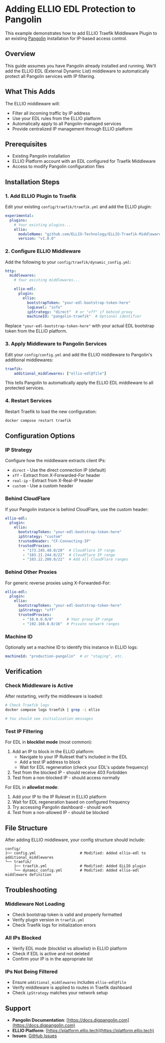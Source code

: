 # Adding ELLIO EDL Protection to Pangolin

This example demonstrates how to add ELLIO Traefik Middleware Plugin to an existing [Pangolin](https://github.com/fosrl/pangolin) installation for IP-based access control.

## Overview

This guide assumes you have Pangolin already installed and running. We'll add the ELLIO EDL (External Dynamic List) middleware to automatically protect all Pangolin services with IP filtering.

## What This Adds

The ELLIO middleware will:
- Filter all incoming traffic by IP address
- Use your EDL rules from the ELLIO platform
- Automatically apply to all Pangolin-managed services
- Provide centralized IP management through ELLIO platform

## Prerequisites

- Existing Pangolin installation
- ELLIO Platform account with an EDL configured for Traefik Middleware
- Access to modify Pangolin configuration files

## Installation Steps

### 1. Add ELLIO Plugin to Traefik

Edit your existing `config/traefik/traefik.yml` and add the ELLIO plugin:

```yaml
experimental:
  plugins:
    # Your existing plugins...
    ellio:
      moduleName: "github.com/ELLIO-Technology/ELLIO-Traefik-Middleware-Plugin"
      version: "v1.0.0"
```

### 2. Configure ELLIO Middleware

Add the following to your `config/traefik/dynamic_config.yml`:

```yaml
http:
  middlewares:
    # Your existing middlewares...

    ellio-edl:
      plugin:
        ellio:
          bootstrapToken: "your-edl-bootstrap-token-here"
          logLevel: "info"
          ipStrategy: "direct"  # or "xff" if behind proxy
          machineId: "pangolin-traefik"  # Optional identifier
```

Replace `"your-edl-bootstrap-token-here"` with your actual EDL bootstrap token from the ELLIO platform.

### 3. Apply Middleware to Pangolin Services

Edit your `config/config.yml` and add the ELLIO middleware to Pangolin's additional middlewares:

```yaml
traefik:
    additional_middlewares: ["ellio-edl@file"]
```

This tells Pangolin to automatically apply the ELLIO EDL middleware to all protected services.

### 4. Restart Services

Restart Traefik to load the new configuration:

```bash
docker compose restart traefik
```

## Configuration Options

### IP Strategy

Configure how the middleware extracts client IPs:

- `direct` - Use the direct connection IP (default)
- `xff` - Extract from X-Forwarded-For header
- `real-ip` - Extract from X-Real-IP header
- `custom` - Use a custom header

### Behind CloudFlare

If your Pangolin instance is behind CloudFlare, use the custom header:

```yaml
ellio-edl:
  plugin:
    ellio:
      bootstrapToken: "your-edl-bootstrap-token-here"
      ipStrategy: "custom"
      trustedHeader: "CF-Connecting-IP"
      trustedProxies:
        - "173.245.48.0/20"  # CloudFlare IP range
        - "103.21.244.0/22"  # CloudFlare IP range
        - "103.22.200.0/22"  # Add all CloudFlare ranges
```

### Behind Other Proxies

For generic reverse proxies using X-Forwarded-For:

```yaml
ellio-edl:
  plugin:
    ellio:
      bootstrapToken: "your-edl-bootstrap-token-here"
      ipStrategy: "xff"
      trustedProxies:
        - "10.0.0.0/8"      # Your proxy IP range
        - "192.168.0.0/16"  # Private network ranges
```

### Machine ID

Optionally set a machine ID to identify this instance in ELLIO logs:

```yaml
machineId: "production-pangolin"  # or "staging", etc.
```

## Verification

### Check Middleware is Active

After restarting, verify the middleware is loaded:

```bash
# Check Traefik logs
docker compose logs traefik | grep -i ellio

# You should see initialization messages
```

### Test IP Filtering

For EDL in **blocklist mode** (most common):

1. Add an IP to block in the ELLIO platform:
   - Navigate to your IP Ruleset that's included in the EDL
   - Add a test IP address to block
   - Wait for EDL regeneration (check your EDL's update frequency)
2. Test from the blocked IP - should receive 403 Forbidden
3. Test from a non-blocked IP - should access normally

For EDL in **allowlist mode**:

1. Add your IP to the IP Ruleset in ELLIO platform
2. Wait for EDL regeneration based on configured frequency
3. Try accessing Pangolin dashboard - should work
4. Test from a non-allowed IP - should be blocked

## File Structure

After adding ELLIO middleware, your config structure should include:

```
config/
├── config.yml                    # Modified: Added ellio-edl to additional_middlewares
└── traefik/
    ├── traefik.yml               # Modified: Added ELLIO plugin
    └── dynamic_config.yml        # Modified: Added ellio-edl middleware definition
```

## Troubleshooting

### Middleware Not Loading

- Check bootstrap token is valid and properly formatted
- Verify plugin version in `traefik.yml`
- Check Traefik logs for initialization errors

### All IPs Blocked

- Verify EDL mode (blocklist vs allowlist) in ELLIO platform
- Check if EDL is active and not deleted
- Confirm your IP is in the appropriate list

### IPs Not Being Filtered

- Ensure `additional_middlewares` includes `ellio-edl@file`
- Verify middleware is applied to routes in Traefik dashboard
- Check `ipStrategy` matches your network setup

## Support

- **Pangolin Documentation**: [https://docs.digpangolin.com](https://docs.digpangolin.com)
- **ELLIO Platform**: [https://platform.ellio.tech](https://platform.ellio.tech)
- **Issues**: [GitHub Issues](https://github.com/ELLIO-Technology/ELLIO-Traefik-Middleware-Plugin/issues)
